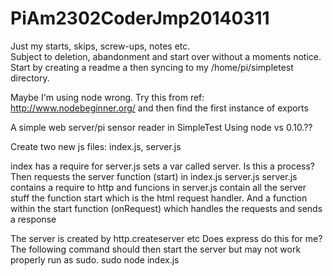 PiAm2302CoderJmp20140311
========================

Just my starts, skips, screw-ups, notes etc.  
Subject to deletion, abandonment and start over without a moments notice.  
Start by creating a readme a then syncing to my /home/pi/simpletest directory.

Maybe I'm using node wrong.
Try this from ref:  http://www.nodebeginner.org/  and then find the first instance of exports

A simple web server/pi sensor reader in SimpleTest
Using node vs 0.10.??

Create two new js files: index.js, server.js

index has a 
    require for server.js
    sets a var called server.  Is this a process?
    Then requests the server function (start) in 
    index.js 
server.js
  server.js contains a require to http and
  funcions in server.js contain all the server stuff
    the function start which is the html request handler.  And
    a function within the start function (onRequest) which handles the requests and
    sends a response
    
  The server is created by http.createserver etc
  Does express do this for me?
The following command should then start the server but may not work properly run as sudo.
sudo node index.js 
  
